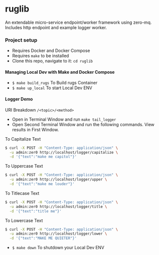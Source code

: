 # ruglib

An extendable micro-service endpoint/worker framework using zero-mq. Includes http endpoint and example logger worker.

### Project setup
- Requires Docker and Docker Compose
- Requires `make` to be installed
- Clone this repo, navigate to it: `cd ruglib`

#### Managing Local Dev with Make and Docker Compose
- `$ make build_rugs` To Build rugs Container
- `$ make up_local` To start Local Dev ENV

#### Logger Demo
URI Breakdown `/<topic>/<method>`
- Open in Terminal Window and run `make tail_logger`
- Open Second Terminal Window and run the following commands. View results in First Window.

To Capitalize Text
```sh
$ curl -X POST -H "Content-Type: application/json" \
  -u admin:zer0 http://localhost/logger/capitalize \
  -d '{"text":"make me capitol"}'
```

To Uppercase Text 
```sh
$ curl -X POST -H "Content-Type: application/json" \
  -u admin:zer0 http://localhost/logger/upper \
  -d '{"text":"make me louder"}'
```

To Titlecase Text
```sh
$ curl -X POST -H "Content-Type: application/json" \
  -u admin:zer0 http://localhost/logger/title \
  -d '{"text":"title me"}'
```

To Lowercase Text
```sh
$ curl -X POST -H "Content-Type: application/json" \
  -u admin:zer0 http://localhost/logger/lower \
  -d '{"text":"MAKE ME QUIETER"}'
```

- `$ make down` To shutdown your Local Dev ENV
